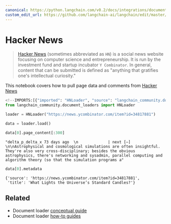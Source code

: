 ```yaml
---
canonical: https://python.langchain.com/v0.2/docs/integrations/document_loaders/hacker_news/
custom_edit_url: https://github.com/langchain-ai/langchain/edit/master/docs/docs/integrations/document_loaders/hacker_news.ipynb
---
```


# Hacker News

>[Hacker News](https://en.wikipedia.org/wiki/Hacker_News) (sometimes abbreviated as `HN`) is a social news website focusing on computer science and entrepreneurship. It is run by the investment fund and startup incubator `Y Combinator`. In general, content that can be submitted is defined as "anything that gratifies one's intellectual curiosity."

This notebook covers how to pull page data and comments from [Hacker News](https://news.ycombinator.com/)


```python
<!--IMPORTS:[{"imported": "HNLoader", "source": "langchain_community.document_loaders", "docs": "https://api.python.langchain.com/en/latest/document_loaders/langchain_community.document_loaders.hn.HNLoader.html", "title": "Hacker News"}]-->
from langchain_community.document_loaders import HNLoader
```


```python
loader = HNLoader("https://news.ycombinator.com/item?id=34817881")
```


```python
data = loader.load()
```


```python
data[0].page_content[:300]
```



```output
"delta_p_delta_x 73 days ago  \n             | next [–] \n\nAstrophysical and cosmological simulations are often insightful. They're also very cross-disciplinary; besides the obvious astrophysics, there's networking and sysadmin, parallel computing and algorithm theory (so that the simulation programs a"
```



```python
data[0].metadata
```



```output
{'source': 'https://news.ycombinator.com/item?id=34817881',
 'title': 'What Lights the Universe’s Standard Candles?'}
```



## Related

- Document loader [conceptual guide](/docs/concepts/#document-loaders)
- Document loader [how-to guides](/docs/how_to/#document-loaders)